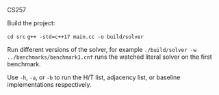 CS257

Build the project:

`cd src`
`g++ -std=c++17 main.cc -o build/solver`

Run different versions of the solver, for example `./build/solver -w ../benchmarks/benchmark1.cnf` runs the watched literal solver on the first benchmark. 

Use `-h`, `-a`, or `-b` to run the H/T list, adjacency list, or baseline implementations respectively. 